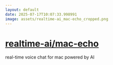 ```yaml
---
layout: default
date: 2025-07-17T10:07:33.998991
image: assets/realtime-ai_mac-echo_cropped.png
---
```


# [realtime-ai/mac-echo](https://github.com/realtime-ai/mac-echo)

real-time voice chat for mac powered by AI
